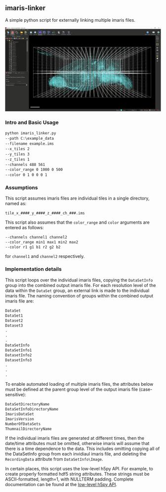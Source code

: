 ## imaris-linker
A simple python script for externally linking multiple imaris files. 

![](example.png)
### Intro and Basic Usage
````cmd
python imaris_linker.py
--path C:\example_data
--filename example.ims
--x_tiles 2
--y_tiles 3
--z_tiles 1
--channels 488 561
--color_range 0 1000 0 500
--color 0 1 0 0 0 1
````
### Assumptions
This script assumes imaris files are individual tiles in a single directory, named as:
````
tile_x_####_y_####_z_####_ch_###.ims
````
This script also assumes that the ````color_range```` and ````color```` arguments are entered as follows:
````
--channels channel1 channel2
--color_range min1 max1 min2 max2
--color r1 g1 b1 r2 g2 b2
````
for ````channel1```` and ````channel2```` respectively.

### Implementation details
This script loops over the individual imaris files, copying the ````DataSetInfo```` group into the combined output imaris file. For each resolution level of the data within the ````DataSet```` group, an external link is made to the individual imaris file. The naming convention of groups within the combined output imaris file are:

````
DataSet
DataSet1
Dataset2
Dataset3
.
.
.
DataSetInfo
DataSetInfo1
DatasetInfo2
DatasetInfo3
.
.
.
````
To enable automated loading of multiple imaris files, the attributes below must be defined at the parent group level of the output imaris file (case-sensitive):
````
DataSetDirectoryName
DataSetInfoDirectoryName
ImarisDataSet
ImarisVersion
NumberOfDataSets
ThumnailDirectoryName
````
If the individual imaris files are generated at different times, then the date/time attributes must be omitted, otherwise imaris will assume that there is a time dependence to the data. This includes omitting copying all of the DataSetInfo group from each invidiaul imaris file, and deleting the  ````RecordingData```` attribute from ````DataSetInfo\Image````.

In certain places, this script uses the low-level h5py API. For example, to create properly formatted hdf5 string attributes.
These strings must be ASCII-formatted, length=1, with NULLTERM padding. Complete documentation can be found at the [low-level h5py API](https://api.h5py.org/index.html).
